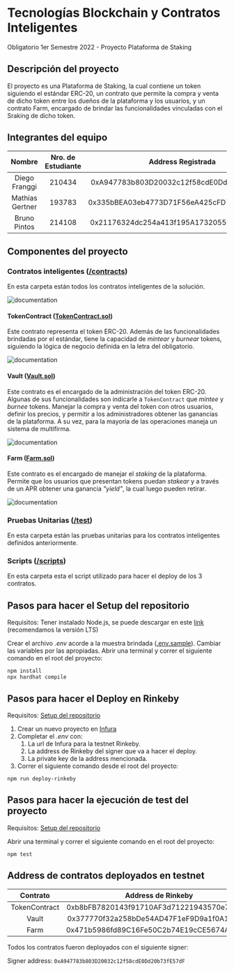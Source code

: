 # Tecnologías Blockchain y Contratos Inteligentes

Obligatorio 1er Semestre 2022 - Proyecto Plataforma de Staking

## Descripción del proyecto

El proyecto es una Plataforma de Staking, la cual contiene un token siguiendo el estándar ERC-20, un contrato que permite la compra y venta de
dicho token entre los dueños de la plataforma y los usuarios, y un contrato Farm, encargado de brindar las funcionalidades vinculadas con el Sraking de dicho token.

## Integrantes del equipo
|      Nombre     | Nro. de Estudiante |             Address Registrada             |
|:---------------:|:------------------:|:------------------------------------------:|
|  Diego Franggi  |       210434       | 0xA947783b803D20032c12f58cdE0Dd20b73fE57dF |
| Mathías Gertner |       193783       | 0x335bBEA03eb4773D71F56eA425cFD7AD79B89B86 |
|   Bruno Pintos  |       214108       | 0x21176324dc254a413f195A1732055ee43AD9A7Bf |

## Componentes del proyecto

### Contratos inteligentes ([/contracts](/contracts))

En esta carpeta están todos los contratos inteligentes de la solución.

![documentation](/documentation/Diagram.png)


#### TokenContract ([TokenContract.sol](/contracts/TokenContract.sol))
Este contrato representa el token ERC-20. Además de las funcionalidades brindadas por el estándar, tiene la capacidad de <em>mintear</em> y <em>burnear</em> tokens, siguiendo la lógica de negocio definida en la letra del obligatorio.

![documentation](/documentation/TokenContract.png)

#### Vault ([Vault.sol](/contracts/Vault.sol))
Este contrato es el encargado de la administración del token ERC-20. Algunas de sus funcionalidades son indicarle a `TokenContract` que <em>mintee</em> y <em>burnee</em> tokens. Manejar la compra y venta del token con otros usuarios, definir los precios, y permitir a los administradores obtener las ganancias de la plataforma. A su vez, para la mayoría de las operaciones maneja un sistema de multifirma.

![documentation](/documentation/Vault.PNG)


#### Farm ([Farm.sol](/contracts/Farm.sol))
Este contrato es el encargado de manejar el <em>staking</em> de la plataforma. Permite que los usuarios que presentan tokens puedan <em>stakear</em> y a través de un APR obtener una ganancia <em>"yield"</em>, la cual luego pueden retirar.

![documentation](/documentation/Farm.PNG)


### Pruebas Unitarias ([/test](/test))

En esta carpeta están las pruebas unitarias para los contratos inteligentes definidos anteriormente.

### Scripts ([/scripts](/scripts))

En esta carpeta esta el script utilizado para hacer el deploy de los 3 contratos.

## Pasos para hacer el Setup del repositorio

Requisitos: Tener instalado Node.js, se puede descargar en este [link](https://nodejs.org/en/download/) (recomendamos la versión LTS)

Crear el archivo <em>.env</em> acorde a la muestra brindada ([.env.sample](.env.sample)). Cambiar las variables por las apropiadas.
Abrir una terminal y correr el siguiente comando en el root del proyecto:
```
npm install
npx hardhat compile
```

## Pasos para hacer el Deploy en Rinkeby

Requisitos: [Setup del repositorio](#pasos-para-hacer-el-setup-del-repositorio)

1. Crear un nuevo proyecto en [Infura](https://infura.io/)
2. Completar el <em>.env</em> con:
    1. La url de Infura para la testnet Rinkeby.
    2. La address de Rinkeby del signer que va a hacer el deploy.
    3. La private key de la address mencionada.
3. Correr el siguiente comando desde el root del proyecto:
```
npm run deploy-rinkeby
```

## Pasos para hacer la ejecución de test del proyecto

Requisitos: [Setup del repositorio](#pasos-para-hacer-el-setup-del-repositorio)

Abrir una terminal y correr el siguiente comando en el root del proyecto:
```
npm test
```

## Address de contratos deployados en testnet

|    Contrato   |             Address de Rinkeby             |
|:-------------:|:------------------------------------------:|
| TokenContract | 0xb8bFB7820143f91710AF3d71221943570e74E066 |
|     Vault     | 0x377770f32a258bDe54AD47F1eF9D9a1f0A18c450 |
|      Farm     | 0x471b5986fd89C16Fe50C2b74E19cCE5674A16826 |

Todos los contratos fueron deployados con el siguiente signer:

Signer address: `0xA947783b803D20032c12f58cdE0Dd20b73fE57dF`
